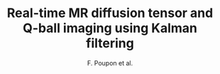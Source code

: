 ---
cat: gaia
subcat: architecture
bestof: false
author: F. Poupon et al.
title: Real-time MR diffusion tensor and Q-ball imaging using Kalman filtering
year: 2008
type: misc
---
